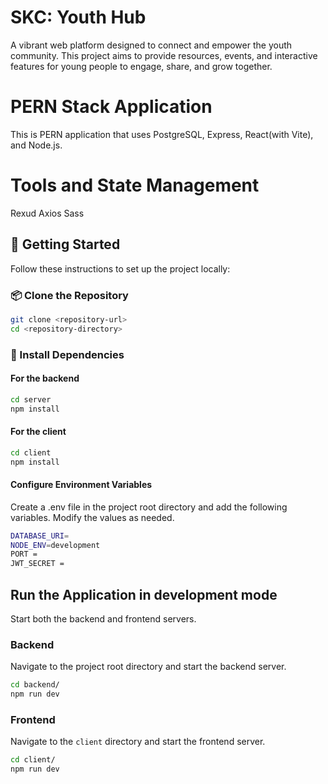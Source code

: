 # SKC: Youth Hub

A vibrant web platform designed to connect and empower the youth community. This project aims to provide resources, events, and interactive features for young people to engage, share, and grow together.

# PERN Stack Application 
This is PERN application that uses PostgreSQL, Express, React(with Vite), and Node.js.

# Tools and State Management
Rexud
Axios
Sass

## 🚀 Getting Started

Follow these instructions to set up the project locally:

### 📦 Clone the Repository

```bash
git clone <repository-url>
cd <repository-directory>
```
### 📁 Install Dependencies

#### For the backend
```bash
cd server 
npm install
```


#### For the client
```bash
cd client 
npm install
```
#### Configure Environment Variables
Create a .env file in the project root directory and add the following variables. Modify the values as needed.

```bash
DATABASE_URI=
NODE_ENV=development
PORT = 
JWT_SECRET =  
```


## Run the Application in development mode

Start both the backend and frontend servers.

### Backend

Navigate to the project root directory and start the backend server.

```sh
cd backend/
npm run dev
```

### Frontend

Navigate to the `client` directory and start the frontend server.

```sh
cd client/
npm run dev
```



